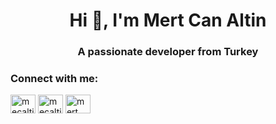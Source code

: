 
<h1 align="center">Hi 👋, I'm Mert Can Altin</h1>
<h3 align="center">A passionate developer from Turkey</h3>

<h3 align="left">Connect with me:</h3>
<p align="left">
<a href="https://twitter.com/mecaltin" target="blank"><img align="center" src="https://cdn.jsdelivr.net/npm/simple-icons@3.0.1/icons/twitter.svg" alt="mecaltin" height="30" width="40" /></a>
<a href="https://instagram.com/mecaltin" target="blank"><img align="center" src="https://cdn.jsdelivr.net/npm/simple-icons@3.0.1/icons/instagram.svg" alt="mecaltin" height="30" width="40" /></a>
<a href="https://www.youtube.com/channel/UC8tfJVsf8kl2baZayTVtvNw" target="blank"><img align="center" src="https://cdn.jsdelivr.net/npm/simple-icons@3.0.1/icons/youtube.svg" alt="mert can altin" height="30" width="40" /></a>
</p>
